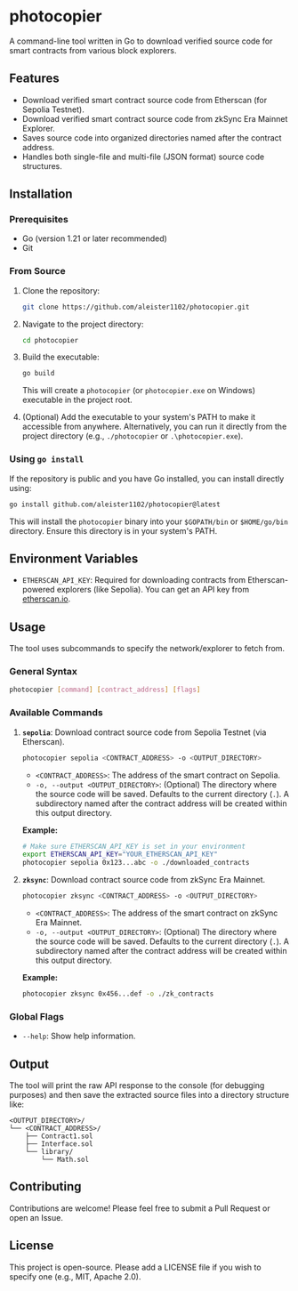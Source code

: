 # photocopier

A command-line tool written in Go to download verified source code for smart contracts from various block explorers.

## Features

- Download verified smart contract source code from Etherscan (for Sepolia Testnet).
- Download verified smart contract source code from zkSync Era Mainnet Explorer.
- Saves source code into organized directories named after the contract address.
- Handles both single-file and multi-file (JSON format) source code structures.

## Installation

### Prerequisites

- Go (version 1.21 or later recommended)
- Git

### From Source

1.  Clone the repository:
    ```sh
    git clone https://github.com/aleister1102/photocopier.git
    ```
2.  Navigate to the project directory:
    ```sh
    cd photocopier
    ```
3.  Build the executable:
    ```sh
    go build
    ```
    This will create a `photocopier` (or `photocopier.exe` on Windows) executable in the project root.

4.  (Optional) Add the executable to your system's PATH to make it accessible from anywhere. Alternatively, you can run it directly from the project directory (e.g., `./photocopier` or `.\photocopier.exe`).

### Using `go install`

If the repository is public and you have Go installed, you can install directly using:

```sh
go install github.com/aleister1102/photocopier@latest
```

This will install the `photocopier` binary into your `$GOPATH/bin` or `$HOME/go/bin` directory. Ensure this directory is in your system's PATH.

## Environment Variables

-   `ETHERSCAN_API_KEY`: Required for downloading contracts from Etherscan-powered explorers (like Sepolia). You can get an API key from [etherscan.io](https://etherscan.io/myapikey).

## Usage

The tool uses subcommands to specify the network/explorer to fetch from.

### General Syntax

```sh
photocopier [command] [contract_address] [flags]
```

### Available Commands

1.  **`sepolia`**: Download contract source code from Sepolia Testnet (via Etherscan).
    ```sh
    photocopier sepolia <CONTRACT_ADDRESS> -o <OUTPUT_DIRECTORY>
    ```
    -   `<CONTRACT_ADDRESS>`: The address of the smart contract on Sepolia.
    -   `-o, --output <OUTPUT_DIRECTORY>`: (Optional) The directory where the source code will be saved. Defaults to the current directory (`.`). A subdirectory named after the contract address will be created within this output directory.

    **Example:**
    ```sh
    # Make sure ETHERSCAN_API_KEY is set in your environment
    export ETHERSCAN_API_KEY="YOUR_ETHERSCAN_API_KEY"
    photocopier sepolia 0x123...abc -o ./downloaded_contracts
    ```

2.  **`zksync`**: Download contract source code from zkSync Era Mainnet.
    ```sh
    photocopier zksync <CONTRACT_ADDRESS> -o <OUTPUT_DIRECTORY>
    ```
    -   `<CONTRACT_ADDRESS>`: The address of the smart contract on zkSync Era Mainnet.
    -   `-o, --output <OUTPUT_DIRECTORY>`: (Optional) The directory where the source code will be saved. Defaults to the current directory (`.`). A subdirectory named after the contract address will be created within this output directory.

    **Example:**
    ```sh
    photocopier zksync 0x456...def -o ./zk_contracts
    ```

### Global Flags

-   `--help`: Show help information.

## Output

The tool will print the raw API response to the console (for debugging purposes) and then save the extracted source files into a directory structure like:

```
<OUTPUT_DIRECTORY>/
└── <CONTRACT_ADDRESS>/
    ├── Contract1.sol
    ├── Interface.sol
    └── library/
        └── Math.sol
```

## Contributing

Contributions are welcome! Please feel free to submit a Pull Request or open an Issue.

## License

This project is open-source. Please add a LICENSE file if you wish to specify one (e.g., MIT, Apache 2.0). 